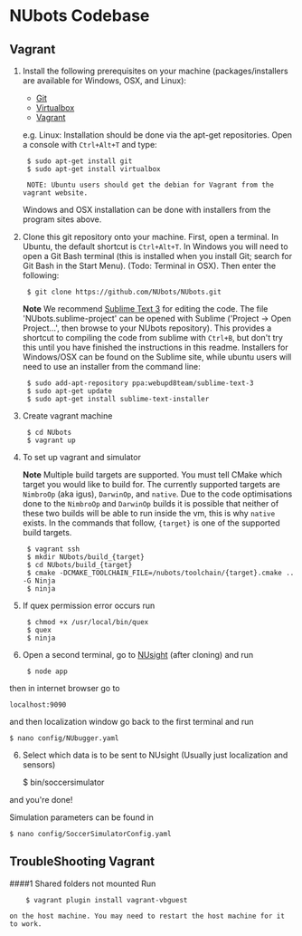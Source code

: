 NUbots Codebase
==========================
Vagrant
--------


1. Install the following prerequisites on your machine (packages/installers are available for Windows, OSX, and Linux):
	* [Git][]
	* [Virtualbox][]
	* [Vagrant][]
	
	e.g. Linux: Installation should be done via the apt-get repositories. Open a console with `Ctrl+Alt+T` and type:

		$ sudo apt-get install git
		$ sudo apt-get install virtualbox

		NOTE: Ubuntu users should get the debian for Vagrant from the vagrant website.
	
	Windows and OSX installation can be done with installers from the program sites above.


2. Clone this git repository onto your machine. First, open a terminal. In Ubuntu, the default shortcut is `Ctrl+Alt+T`. In Windows you will need to open a Git Bash terminal (this is installed when you install Git; search for Git Bash in the Start Menu). (Todo: Terminal in OSX). Then enter the following:

		$ git clone https://github.com/NUbots/NUbots.git
		
	**Note** We recommend [Sublime Text 3][] for editing the code. The file 'NUbots.sublime-project' can be opened with Sublime ('Project -> Open Project...', then browse to your NUbots repository). This provides a shortcut to compiling the code from sublime with `Ctrl+B`, but don't try this until you have finished the instructions in this readme. Installers for Windows/OSX can be found on the Sublime site, while ubuntu users will need to use an installer from the command line:
		
		$ sudo add-apt-repository ppa:webupd8team/sublime-text-3
		$ sudo apt-get update
		$ sudo apt-get install sublime-text-installer

3. Create vagrant machine
	
		$ cd NUbots
		$ vagrant up
	
4. To set up vagrant and simulator

	**Note** Multiple build targets are supported. You must tell CMake which target you would like to build for. The currently supported targets are `NimbroOp` (aka igus), `DarwinOp`, and `native`. Due to the code optimisations done to the `NimbroOp` and `DarwinOp` builds it is possible that neither of these two builds will be able to run inside the vm, this is why `native` exists. In the commands that follow, `{target}` is one of the supported build targets.

		$ vagrant ssh
		$ mkdir NUbots/build_{target}
		$ cd NUbots/build_{target}
		$ cmake -DCMAKE_TOOLCHAIN_FILE=/nubots/toolchain/{target}.cmake .. -G Ninja
		$ ninja

4. If quex permission error occurs run

		$ chmod +x /usr/local/bin/quex
		$ quex
		$ ninja

5. Open a second terminal, go to [NUsight][] (after cloning) and run

		$ node app

then in internet browser go to 

	localhost:9090 

and then localization window
go back to the first terminal and run

	$ nano config/NUbugger.yaml

6. Select which data is to be sent to NUsight (Usually just localization and sensors)

	$ bin/soccersimulator
	
and you're done!

Simulation parameters can be found in

	$ nano config/SoccerSimulatorConfig.yaml

TroubleShooting Vagrant
--------
####1 	Shared folders not mounted
	Run 
	
		$ vagrant plugin install vagrant-vbguest
	
	on the host machine. You may need to restart the host machine for it to work.



[nuclearport-travis]:     https://travis-ci.org/nubots/NUClearPort                "NUClearPort's Travis Page"
[travis-develop-image]:   https://travis-ci.org/nubots/NUClearPort.png?branch=develop "Travis-CI build status for the develop branch"
[git]:                    http://git-scm.com/                                     "Git"
[Python]:                 https://www.python.org/                                 "Python"
[NUClearPort]:            https://github.com/nubots/NUClearPort                   "NUClearPort Repository"
[NUsight]:                https://github.com/nubots/NUsight 	                  "NUsight Repository"
<!-- [nuclearport-startup-guide]: http://confluence.nubots.net/display/NUB/NUClearPort+Startup+Guide -->
[NUbots]:                 http://nubots.net/                                      "NUbots"
[robocup]:                https://github.com/nubots/robocup                       "Robocup"
[NUClear]:                https://github.com/Fastcode/NUClear                     "NUClear"
[NUsight]:                https://github.com/NUbots/NUsight                       "NUsight web robot debugger"
[Docker]:                 https://www.docker.com/                                 "Docker"
[Boot2Docker]:            http://boot2docker.io/                                  "Boot2Docker"
[Sublime Text 3]:         http://www.sublimetext.com/                             "Sublime Text 3"
[docker_download]:	  https://docs.docker.com/installation/                   "Docker Installation Page"
[What is Docker]:  	  https://www.docker.com/whatisdocker/ 			  "Docker's Getting Started Guide"
[Command-Line Interface]: https://docs.docker.com/reference/commandline/cli/	  "Docker Command-Line Interface Documentation"
[Homebrew]: 	          http://brew.sh/					  					  "Homebrew"
[Git]: 	                  https://git-scm.com/					  				  "Git version control"
[Vagrant]: 	              https://www.vagrantup.com/					          "Virtual machine wrapper"
[VirtualBox]: 	          https://www.virtualbox.org/					          "Virtual machine"
